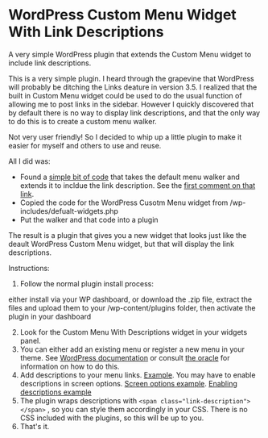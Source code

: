 WordPress Custom Menu Widget With Link Descriptions
===================================================

A very simple WordPress plugin that extends the Custom Menu widget to include link descriptions.

This is a very simple plugin. I heard through the grapevine that WordPress will probably be ditching the Links deature in version 3.5. I realized that the built in Custom Menu widget could be used to do the usual function of allowing me to post links in the sidebar. However I quickly discovered that by default there is no way to display link descriptions, and that the only way to do this is to create a custom menu walker. 

Not very user friendly! So I decided to whip up a little plugin to make it easier for myself and others to use and reuse.

All I did was:

* Found a [simple bit of code](http://wordpress.stackexchange.com/a/14039/15190) that takes the default menu walker and extends it to incldue the link description. See the [first comment on that link](http://wordpress.stackexchange.com/questions/14037/menu-items-description-custom-walker-for-wp-nav-menu#comment45449_14039).
* Copied the code for the WordPress Cusotm Menu widget from /wp-includes/defualt-widgets.php
* Put the walker and that code into a plugin

The result is a plugin that gives you a new widget that looks just like the deault WordPress Custom Menu widget, but that will display the link descriptions.

Instructions:

1. Follow the normal plugin install process:

either install via your WP dashboard, or download the .zip file, extract the files and upload them to your /wp-content/plugins folder, then activate the plugin in your dashboard

2. Look for the Custom Menu With Descriptions widget in your widgets panel.
3. You can either add an existing menu or register a new menu in your theme. See [WordPress documentation](http://codex.wordpress.org/Function_Reference/register_nav_menus) or consult [the oracle](http://www.google.com/#q=wordpress+register+menu) for information on how to do this.
4. Add descriptions to your menu links. [Example](https://raw.github.com/TheF-Stop/WP-Links-Descriptions-Widget/master/examples/menu-link-descriptions.jpg). You may have to enable descriptions in screen options. [Screen options example](https://github.com/TheF-Stop/WP-Links-Descriptions-Widget/blob/master/examples/screen-options.jpg?raw=true). [Enabling descriptions example](https://github.com/TheF-Stop/WP-Links-Descriptions-Widget/blob/master/examples/screen-options.jpg?raw=true)
5. The plugin wraps descriptions with `<span class="link-description"></span>` , so you can style them accordingly in your CSS. There is no CSS included with the plugins, so this will be up to you.
6. That's it.

